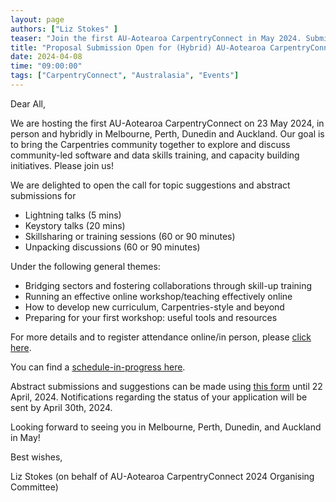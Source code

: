 ```yaml
---
layout: page
authors: ["Liz Stokes" ]
teaser: "Join the first AU-Aotearoa CarpentryConnect in May 2024. Submissions close 22 April."
title: "Proposal Submission Open for (Hybrid) AU-Aotearoa CarpentryConnect 2024."
date: 2024-04-08
time: "09:00:00"
tags: ["CarpentryConnect", "Australasia", "Events"]
---
```

Dear All,

We are hosting the first AU-Aotearoa CarpentryConnect on 23 May 2024, in person and hybridly in Melbourne, Perth, Dunedin and Auckland. Our goal is to bring the Carpentries community together to explore and discuss community-led software and data skills training, and capacity building initiatives. Please join us!

We are delighted to open the call for topic suggestions and abstract submissions for 
* Lightning talks (5 mins)
* Keystory talks (20 mins)
* Skillsharing or training sessions (60 or 90 minutes)
* Unpacking discussions (60 or 90 minutes) 

Under the following general themes:

* Bridging sectors and fostering collaborations through skill-up training
* Running an effective online workshop/teaching effectively online
* How to develop new curriculum, Carpentries-style and beyond
* Preparing for your first workshop: useful tools and resources 

For more details and to register attendance online/in person, please [click here](https://ardc.edu.au/event/ardc-digital-research-skills-summit-2024/).

You can find a [schedule-in-progress here](https://docs.google.com/document/d/1YTEFqgfzlKnzoaitjyMQEGQSrP8wL5UD3QfnLTEbQyU/edit#heading=h.z0zwehnlqw0x).

Abstract submissions and suggestions can be made using [this form](https://docs.google.com/forms/d/e/1FAIpQLScpcKDNEzCZJD5mah-drHbfVVL9n_HTaPbcH4Q2tlc23CIu5Q/viewform) until 22 April, 2024. Notifications regarding the status of your application will be sent by April 30th, 2024.

Looking forward to seeing you in Melbourne, Perth, Dunedin, and Auckland in May!

Best wishes,

Liz Stokes (on behalf of AU-Aotearoa CarpentryConnect 2024 Organising Committee)
